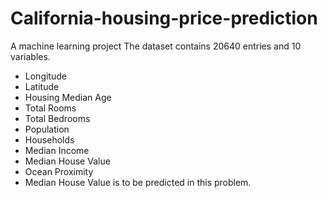 # California-housing-price-prediction
 A machine learning project
The dataset contains 20640 entries and 10 variables.
- Longitude
- Latitude
- Housing Median Age
- Total Rooms
- Total Bedrooms
- Population
- Households
- Median Income
- Median House Value
- Ocean Proximity
- Median House Value is to be predicted in this problem.
